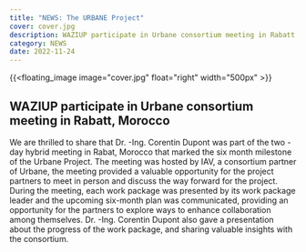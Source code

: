 ```yaml
---
title: "NEWS: The URBANE Project"
cover: cover.jpg
description: WAZIUP participate in Urbane consortium meeting in Rabatt, Morocco
category: NEWS
date: 2022-11-24
---
```


<!-- ![image](cover.jpg) -->
{{<floating_image image="cover.jpg" float="right" width="500px" >}}

## WAZIUP participate in Urbane consortium meeting in Rabatt, Morocco


We are thrilled to share that Dr. -Ing. Corentin Dupont was part of the two - day hybrid meeting in Rabat, Morocco that marked the six month milestone of the Urbane Project. The meeting was hosted by IAV, a consortium partner of Urbane, the meeting provided a valuable opportunity for the project partners to meet in person and discuss the way forward for the project. 
During the meeting, each work package was presented by its work package leader and the upcoming six-month plan was communicated, providing an opportunity for the partners to explore ways to enhance collaboration among themselves. Dr. -Ing. Corentin Dupont also gave a presentation about the progress of the work package, and sharing valuable insights with the consortium.
